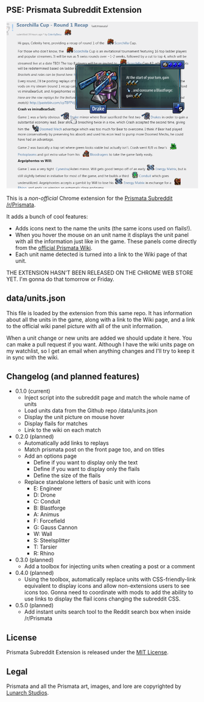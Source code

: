 ## PSE: Prismata Subreddit Extension

<p align="center">
<img src="https://raw.githubusercontent.com/Zequez/prismata-subreddit-extension/master/screenshot.png">

This is a *non-official* Chrome extension for the
[Prismata Subreddit /r/Prismata](http://www.reddit.com/r/Prismata/).

It adds a bunch of cool features:
 - Adds icons next to the name the units (the same icons used on flails!).
 - When you hover the mouse on an unit name it displays the unit panel with all the information
   just like in the game. These panels come directly from the [official Prismata Wiki](http://prismata.gamepedia.com/).
 - Each unit name detected is turned into a link to the Wiki page of that unit.

 THE EXTENSION HASN'T BEEN RELEASED ON THE CHROME WEB STORE YET. I'm gonna do that tomorrow or Friday.

## data/units.json

This file is loaded by the extension from this same repo. It has information
about all the units in the game, along with a link to the Wiki page, and
a link to the official wiki panel picture with all of the unit information.

When a unit change or new units are added we should update it here. You can make
a pull request if you want. Although I have the wiki units page on my watchlist,
so I get an email when anything changes and I'll try to keep it in sync with the wiki.

## Changelog (and planned features)

- 0.1.0 (current)
  - Inject script into the subreddit page and match the whole name of units
  - Load units data from the Github repo /data/units.json
  - Display the unit picture on mouse hover
  - Display flails for matches
  - Link to the wiki on each match
- 0.2.0 (planned)
  - Automatically add links to replays
  - Match prismata post on the front page too, and on titles
  - Add an options page
    - Define if you want to display only the text
    - Define if you want to display only the flails
    - Define the size of the flails
  - Replace standalone letters of basic unit with icons
    - E: Engineer
    - D: Drone
    - C: Conduit
    - B: Blastforge
    - A: Animus
    - F: Forcefield
    - G: Gauss Cannon
    - W: Wall
    - S: Steelsplitter
    - T: Tarsier
    - R: Rhino
- 0.3.0 (planned)
  - Add a toolbox for injecting units when creating a post or a comment
- 0.4.0 (planned)
  - Using the toolbox, automatically replace units with CSS-friendly-link equivalent to display icons
    and allow non-extensions users to see icons too. Gonna need to coordinate with mods
    to add the ability to use links to display the flail icons changing the subreddit CSS.
- 0.5.0 (planned)
  - Add instant units search tool to the Reddit search box when inside /r/Prismata

## License

Prismata Subreddit Extension is released under the [MIT License](http://www.opensource.org/licenses/MIT).

## Legal

Prismata and all the Prismata art, images, and lore are copyrighted by [Lunarch Studios](http://lunarchstudios.com/).


